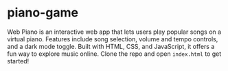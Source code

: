 # piano-game
 Web Piano is an interactive web app that lets users play popular songs on a virtual piano. Features include song selection, volume and tempo controls, and a dark mode toggle. Built with HTML, CSS, and JavaScript, it offers a fun way to explore music online. Clone the repo and open `index.html` to get started!
